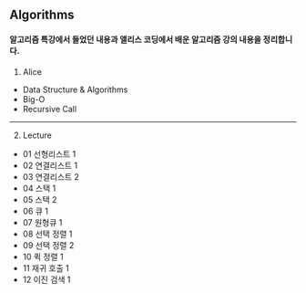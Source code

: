 ## Algorithms

#### 알고리즘 특강에서 들었던 내용과 앨리스 코딩에서 배운 알고리즘 강의 내용을 정리합니다.

1. Alice

- Data Structure & Algorithms
- Big-O
- Recursive Call

---

2. Lecture

- 01 선형리스트 1
- 02 연결리스트 1
- 03 연결리스트 2
- 04 스택 1
- 05 스택 2
- 06 큐 1
- 07 원형큐 1
- 08 선택 정렬 1
- 09 선택 정렬 2
- 10 퀵 정렬 1
- 11 재귀 호출 1
- 12 이진 검색 1

